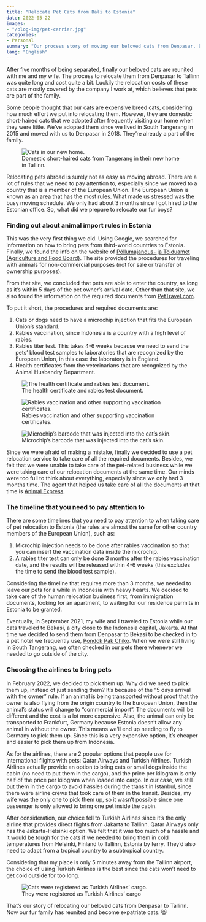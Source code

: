 ```yaml
---
title: "Relocate Pet Cats from Bali to Estonia"
date: 2022-05-22
images:
- "/blog-img/pet-carrier.jpg"
categories:
- Personal
summary: "Our process story of moving our beloved cats from Denpasar, Bali, Indonesia to Tallinn."
lang: "English"
---
```


After five months of being separated, finally our beloved cats are reunited with me and my wife. The process to relocate them from Denpasar to Tallinn was quite long and cost quite a bit. Luckily the relocation costs of these cats are mostly covered by the company I work at, which believes that pets are part of the family.

Some people thought that our cats are expensive breed cats, considering how much effort we put into relocating them. However, they are domestic short-haired cats that we adopted after frequently visiting our home when they were little. We’ve adopted them since we lived in South Tangerang in 2015 and moved with us to Denpasar in 2018. They’re already a part of the family. 

<figure class="figure">
<img src="/blog-img/pet-new-home.jpg" class="figure-img img-fluid" alt="Cats in our new home." />
<figcaption class="figure-caption text-center">Domestic short-haired cats from Tangerang in their new home in Tallinn.</figcaption>
</figure>

Relocating pets abroad is surely not as easy as moving abroad. There are a lot of rules that we need to pay attention to, especially since we moved to a country that is a member of the European Union. The European Union is known as an area that has the most rules. What made us stressed was the busy moving schedule. We only had about 3 months since I got hired to the Estonian office. So, what did we prepare to relocate our fur boys?

### Finding out about animal import rules in Estonia

This was the very first thing we did. Using Google, we searched for information on how to bring pets from third-world countries to Estonia. Finally, we found the info on the website of [Põllumajandus- ja Toiduamet (Agriculture and Food Board)](https://pta.agri.ee/en/animals/travelling-pet). The site provided the procedures for traveling with animals for non-commercial purposes (not for sale or transfer of ownership purposes).

From that site, we concluded that pets are able to enter the country, as long as it’s within 5 days of the pet owner’s arrival date. Other than that site, we also found the information on the required documents from [PetTravel.com](https://www.pettravel.com/immigration/Estonia.cfm).

To put it short, the procedures and required documents are:
1. Cats or dogs need to have a microchip injection that fits the European Union’s standard.
2. Rabies vaccination, since Indonesia is a country with a high level of rabies.
3. Rabies titer test. This takes 4-6 weeks because we need to send the pets’ blood test samples to laboratories that are recognized by the European Union, in this case the laboratory is in England.
4. Health certificates from the veterinarians that are recognized by the Animal Husbandry Department.

<figure class="figure">
<img src="/blog-img/pet-health-certificate.jpg" class="figure-img img-fluid" alt="The health certificate and rabies test document." />
<figcaption class="figure-caption text-center">The health certificate and rabies test document.</figcaption>
</figure>

<figure class="figure">
<img src="/blog-img/pet-vaccine-certificate.jpg" class="figure-img img-fluid" alt="Rabies vaccination and other supporting vaccination certificates." />
<figcaption class="figure-caption text-center">Rabies vaccination and other supporting vaccination certificates.</figcaption>
</figure>

<figure class="figure">
<img src="/blog-img/pet-barcode-microchip.jpg" class="figure-img img-fluid" alt="Microchip’s barcode that was injected into the cat’s skin." />
<figcaption class="figure-caption text-center">Microchip’s barcode that was injected into the cat’s skin.</figcaption>
</figure>

Since we were afraid of making a mistake, finally we decided to use a pet relocation service to take care of all the required documents. Besides, we felt that we were unable to take care of the pet-related business while we were taking care of our relocation documents at the same time. Our minds were too full to think about everything, especially since we only had 3 months time. The agent that helped us take care of all the documents at that time is [Animal Express](https://animalexpress.co.id).

### The timeline that you need to pay attention to

There are some timelines that you need to pay attention to when taking care of pet relocation to Estonia (the rules are almost the same for other country members of the European Union), such as:
1. Microchip injection needs to be done after rabies vaccination so that you can insert the vaccination data inside the microchip.
2. A rabies titer test can only be done 3 months after the rabies vaccination date, and the results will be released within 4-6 weeks (this excludes the time to send the blood test sample).

Considering the timeline that requires more than 3 months, we needed to leave our pets for a while in Indonesia with heavy hearts. We decided to take care of the human relocation business first, from immigration documents, looking for an apartment, to waiting for our residence permits in Estonia to be granted.

Eventually, in September 2021, my wife and I traveled to Estonia while our cats traveled to Bekasi, a city close to the Indonesia capital, Jakarta. At that time we decided to send them from Denpasar to Bekasi to be checked in to a pet hotel we frequently use, [Pondok Pak Chiko](https://www.instagram.com/pondokpakchiko/). When we were still living in South Tangerang, we often checked in our pets there whenever we needed to go outside of the city.

### Choosing the airlines to bring pets

In February 2022, we decided to pick them up. Why did we need to pick them up, instead of just sending them? It’s because of the “5 days arrival with the owner” rule. If an animal is being transported without proof that the owner is also flying from the origin country to the European Union, then the animal’s status will change to “commercial import”. The documents will be different and the cost is a lot more expensive. Also, the animal can only be transported to Frankfurt, Germany because Estonia doesn’t allow any animal in without the owner. This means we’ll end up needing to fly to Germany to pick them up. Since this is a very expensive option, it’s cheaper and easier to pick them up from Indonesia.

As for the airlines, there are 2 popular options that people use for international flights with pets: Qatar Airways and Turkish Airlines. Turkish Airlines actually provide an option to bring cats or small dogs inside the cabin (no need to put them in the cargo), and the price per kilogram is only half of the price per kilogram when loaded into cargo. In our case, we still put them in the cargo to avoid hassles during the transit in Istanbul, since there were airline crews that took care of them in the transit. Besides, my wife was the only one to pick them up, so it wasn’t possible since one passenger is only allowed to bring one pet inside the cabin.

After consideration, our choice fell to Turkish Airlines since it’s the only airline that provides direct flights from Jakarta to Tallinn. Qatar Airways only has the Jakarta-Helsinki option. We felt that it was too much of a hassle and it would be tough for the cats if we needed to bring them in cold temperatures from Helsinki, Finland to Tallinn, Estonia by ferry. They’d also need to adapt from a tropical country to a subtropical country.

Considering that my place is only 5 minutes away from the Tallinn airport, the choice of using Turkish Airlines is the best since the cats won’t need to get cold outside for too long.

<figure class="figure">
<img src="/blog-img/pet-carrier.jpg" class="figure-img img-fluid" alt="Cats were registered as Turkish Airlines’ cargo." />
<figcaption class="figure-caption text-center">They were registered as Turkish Airlines’ cargo</figcaption>
</figure>

That’s our story of relocating our beloved cats from Denpasar to Tallinn. Now our fur family has reunited and become expatriate cats. 😸
